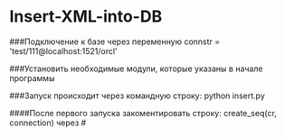 # Insert-XML-into-DB

###Подключение к базе через переменную connstr = 'test/111@localhost:1521/orcl'

###Установить необходимые модули, которые указаны в начале программы

###Запуск происходит через командную строку: python insert.py

####После первого запуска закоментировать строку: create_seq(cr, connection) через #
